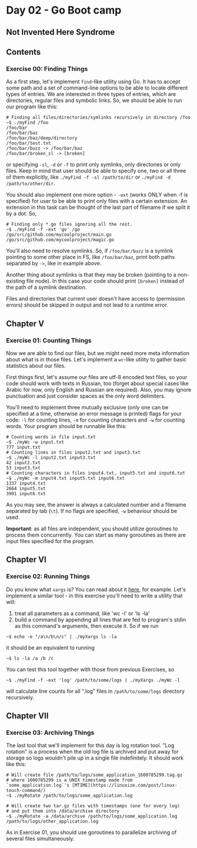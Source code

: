 # Day 02 - Go Boot camp

## Not Invented Here Syndrome

## Contents

<h3 id="ex00">Exercise 00: Finding Things</h3>

As a first step, let's implement `find`-like utility using Go. It has to accept some path and a set of command-line options to be able to locate different types of entries. We are interested in three types of entries, which are directories, regular files and symbolic links. So, we should be able to run our program like this:

```
# Finding all files/directories/symlinks recursively in directory /foo
~$ ./myFind /foo
/foo/bar
/foo/bar/baz
/foo/bar/baz/deep/directory
/foo/bar/test.txt
/foo/bar/buzz -> /foo/bar/baz
/foo/bar/broken_sl -> [broken]
```

or specifying `-sl`, `-d` or `-f` to print only symlinks, only directories or only files. Keep in mind that user should be able to specify one, two or all three of them explicitly, like `./myFind -f -sl /path/to/dir` or `./myFind -d /path/to/other/dir`.

You should also implement one more option - `-ext` (works ONLY when -f is specified) for user to be able to print only files with a certain extension. An extension in this task can be thought of the last part of filename if we split it by a dot. So,

```
# Finding only *.go files ignoring all the rest.
~$ ./myFind -f -ext 'go' /go
/go/src/github.com/mycoolproject/main.go
/go/src/github.com/mycoolproject/magic.go
```

You'll also need to resolve symlinks. So, if `/foo/bar/buzz` is a symlink pointing to some other place in FS, like `/foo/bar/baz`, print both paths separated by `->`, like in example above. 

Another thing about symlinks is that they may be broken (pointing to a non-existing file node). In this case your code should print `[broken]` instead of the path of a symlink destination.

Files and directories that current user doesn't have access to (permission errors) should be skipped in output and not lead to a runtime error.

<h2 id="chapter-v" >Chapter V</h2>
<h3 id="ex01">Exercise 01: Counting Things</h3>

Now we are able to find our files, but we might need more meta information about what is in those files. Let's implement a `wc`-like utility to gather basic statistics about our files.

First things first, let's assume our files are utf-8 encoded text files, so your code should work with texts in Russian, too (forget about special cases like Arabic for now, only English and Russian are required). Also, you may ignore punctuation and just consider spaces as the only word delimiters.

You'll need to implement three mutually exclusive (only one can be specified at a time, otherwise an error message is printed) flags for your code: `-l` for counting lines, `-m` for counting characters and `-w` for counting words. Your program should be runnable like this:

```
# Counting words in file input.txt
~$ ./myWc -w input.txt
777 input.txt
# Counting lines in files input2.txt and input3.txt
~$ ./myWc -l input2.txt input3.txt
42 input2.txt
53 input3.txt
# Counting characters in files input4.txt, input5.txt and input6.txt
~$ ./myWc -m input4.txt input5.txt input6.txt
1337 input4.txt
2664 input5.txt
3991 input6.txt
```

As you may see, the answer is always a calculated number and a filename separated by tab (`\t`). If no flags are specified, `-w` behaviour should be used.

**Important**: as all files are independent, you should utilize goroutines to process them concurrently. You can start as many goroutines as there are input files specified for the program.

<h2 id="chapter-vi" >Chapter VI</h2>
<h3 id="ex02">Exercise 02: Running Things</h3>

Do you know what `xargs` is? You can read about it [here](https://shapeshed.com/unix-xargs/), for example. Let's implement a similar tool - in this exercise you'll need to write a utility that will:

1) treat all parameters as a command, like 'wc -l' or 'ls -la'
2) build a command by appending all lines that are fed to program's stdin as this command's arguments, then execute it. So if we run

```
~$ echo -e "/a\n/b\n/c" | ./myXargs ls -la
```

it should be an equivalent to running

```
~$ ls -la /a /b /c
```

You can test this tool together with those from previous Exercises, so

```
~$ ./myFind -f -ext 'log' /path/to/some/logs | ./myXargs ./myWc -l
```

will calculate line counts for all ".log" files in `/path/to/some/logs` directory recursively.

<h2 id="chapter-vii" >Chapter VII</h2>
<h3 id="ex03">Exercise 03: Archiving Things</h3>

The last tool that we'll implement for this day is log rotation tool. "Log rotation" is a process when the old log file is archived and put away for storage so logs wouldn't pile up in a single file indefinitely. It should work like this:

```
# Will create file /path/to/logs/some_application_1600785299.tag.gz
# where 1600785299 is a UNIX timestamp made from `some_application.log`'s [MTIME](https://linuxize.com/post/linux-touch-command/)
~$ ./myRotate /path/to/logs/some_application.log
```

```
# Will create two tar.gz files with timestamps (one for every log) 
# and put them into /data/archive directory
~$ ./myRotate -a /data/archive /path/to/logs/some_application.log /path/to/logs/other_application.log
```

As in Exercise 01, you should use goroutines to parallelize archiving of several files simultaneously.

